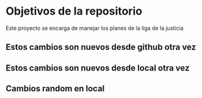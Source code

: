 # Objetivos de la repositorio

Este proyecto se encarga de manejar los planes de la liga de la justicia

## Estos cambios son nuevos desde github otra vez 
## Estos cambios son nuevos desde local otra vez

## Cambios random en local
